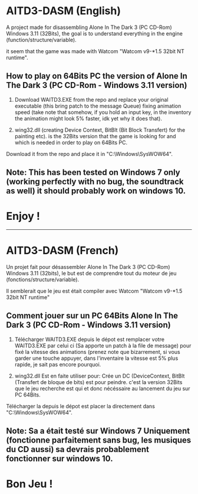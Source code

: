 # AITD3-DASM (English)
A project made for disassembling Alone In The Dark 3 (PC CD-Rom) Windows 3.11 (32Bits),
the goal is to understand everything in the engine (function/structure/variable).

it seem that the game was made with Watcom "Watcom v9-*1.5  32bit NT runtime".

## How to play on 64Bits PC the version of Alone In The Dark 3 (PC CD-Rom - Windows 3.11 version)
1) Download WAITD3.EXE from the repo and replace your original executable (this bring patch to the message Queue) fixing animation speed (take note that somehow, if you hold an input key, in the inventory the animation might look 5% faster, idk yet why it does that).

2) wing32.dll (creating Device Context, BitBlt (Bit Block Transfert) for the painting etc). is the 32Bits version that the game is looking for and which is needed in order to play on 64Bits PC.

Download it from the repo and place it in "C:\Windows\SysWOW64".

## Note: This has been tested on Windows 7 only (working perfectly with no bug, the soundtrack as well) it should probably work on windows 10.

# Enjoy !

--------------------------------------------------------------------------------------------------------------------------------

# AITD3-DASM (French)
Un projet fait pour désassembler Alone In The Dark 3 (PC CD-Rom) Windows 3.11 (32bits),
le but est de comprendre tout du moteur de jeu (fonctions/structure/variable).

Il semblerait que le jeu est était compiler avec Watcom "Watcom v9-*1.5  32bit NT runtime"

## Comment jouer sur un PC 64Bits Alone In The Dark 3 (PC CD-Rom - Windows 3.11 version)
1) Télécharger WAITD3.EXE depuis le dépot est remplacer votre WAITD3.EXE par celui ci (Sa apporte un patch à la file de message) pour fixé la vitesse des animations (prenez note que bizarrement, si vous garder une touche appuyer, dans l'inventaire la vitesse est 5% plus rapide, je sait pas encore pourquoi.

2) wing32.dll Est en faite utiliser pour: Crée un DC (DeviceContext, BitBlt (Transfert de bloque de bits) est pour peindre. c'est la version 32Bits que le jeu recherche est qui et donc nécéssaire au lancement du jeu sur PC 64Bits.

Télécharger la depuis le dépot est placer la directement dans "C:\Windows\SysWOW64".

## Note: Sa a était testé sur Windows 7 Uniquement (fonctionne parfaitement sans bug, les musiques du CD aussi) sa devrais probablement fonctionner sur windows 10.

# Bon Jeu !
